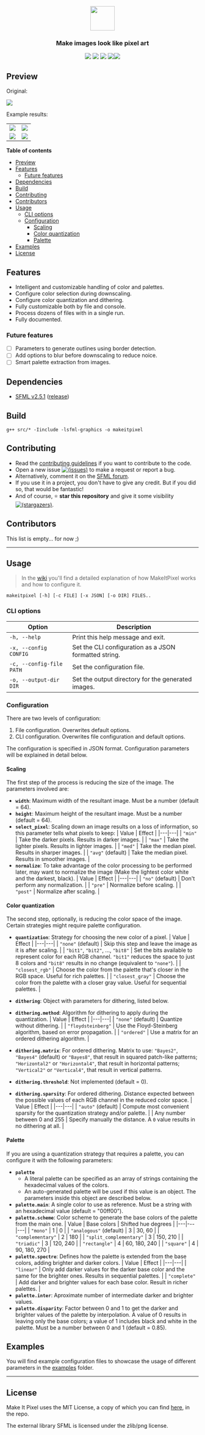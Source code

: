 

<p align="center"><img height="64px" src="doc/logo.png"></p>

<h3 align="center">Make images look like pixel art</h3>

<p align="center"><img src="https://img.shields.io/badge/C++-11-00599C?style=flat-square&logo=c%2B%2B"> <img src="https://img.shields.io/badge/SFML-v2.5.1-8CC445?logo=SFML&style=flat-square"> <img src="https://img.shields.io/badge/version-v0.1-informational?style=flat-square"/> <a href="LICENSE"><img src="https://img.shields.io/badge/license-MIT-informational?style=flat-square"/></a><a href="https://github.com/MiguelMJ/MakeItPixel/wiki"><img src="https://img.shields.io/badge/code-documented-success?style=flat-square"></a></p>

## Preview

Original: 

<img src="examples/monalisa.png">

Example results:

|||
|-|-|
|<img src="examples/config1.png"> | <img src="examples/config2.png"> |
| <img src="examples/config3.png"> | <img src="examples/config4.png"> |

</p>

<strong>Table of contents</strong>

- [Preview](#preview)
- [Features](#features)
  - [Future features](#future-features)
- [Dependencies](#dependencies)
- [Build](#build)
- [Contributing](#contributing)
- [Contributors](#contributors)
- [Usage](#usage)
  - [CLI options](#cli-options)
  - [Configuration](#configuration)
    - [Scaling](#scaling)
    - [Color quantization](#color-quantization)
    - [Palette](#palette)
- [Examples](#examples)
- [License](#license)


## Features

- Intelligent and customizable handling of color and palettes.
- Configure color selection during downscaling.
- Configure color quantization and dithering.
- Fully customizable both by file and console.
- Process dozens of files with in a single run.
- Fully documented.

### Future features

- [ ] Parameters to generate outlines using border detection.
- [ ] Add options to blur before downscaling to reduce noice. 
- [ ] Smart palette extraction from images. 

## Dependencies

- [SFML v2.5.1](https://www.sfml-dev.org/index.php) ([release](https://github.com/SFML/SFML/releases/tag/2.5.1))

## Build

```shell
g++ src/* -Iinclude -lsfml-graphics -o makeitpixel
```

## Contributing

- Read the [contributing guidelines](CONTRIBUTING.md) if you want to contribute to the code.
- Open a new issue [![(issues)](https://img.shields.io/github/issues/MiguelMJ/MakeItPixel?logo=github&style=social)](https://github.com/MiguelMJ/Candle/issues/new) to make a request or report a bug.
- Alternatively, comment it on the [SFML forum](https://en.sfml-dev.org/forums/index.php?topic=28619.0).
- If you use it in a project, you don't have to give any credit. But if you did so, that would be fantastic!
- And of course, :star:  **star this repository** and give it some visibility [![(stargazers)](https://img.shields.io/github/stars/MiguelMJ/MakeItPixel?style=social)](https://github.com/MiguelMJ/Candle/stargazers).

## Contributors
This list is empty... for now ;)

***

## Usage

> In the [wiki](https://github.com/MiguelMJ/MakeItPixel/wiki) you'll find a detailed explanation of how MakeItPixel works and how to configure it.

```
makeitpixel [-h] [-c FILE] [-x JSON] [-o DIR] FILES..
```
### CLI options

| Option | Description |
|---|---|
| `-h, --help` | Print this help message and exit. |
| `-x, --config  CONFIG` | Set the CLI configuration as a JSON formatted string. |
| `-c, --config-file PATH` | Set the configuration file. |
| `-o, --output-dir DIR` | Set the output directory for the generated images. |

### Configuration

There are two levels of configuration:

1. File configuration. Overwrites default options.
2. CLI configuration. Overwrites file configuration and default options.

The configuration is specified in JSON format. Configuration parameters will be explained in detail below.

#### Scaling

The first step of the process is reducing the size of the image. The parameters involved are:

- **`width`**: Maximum width of the resultant image. Must be a number (default = 64).
- **`height`**: Maximum height of the resultant image. Must be a number (default = 64).
- **`select_pixel`**: Scaling down an image results on a loss of information, so this parameter tells what pixels to keep:
  | Value | Effect |
  |---|---|
  | `"min"` | Take the darker pixels. Results in darker images. |
  | `"max"` | Take the lighter pixels. Results in lighter images. |
  | `"med"` | Take the median pixel. Results in sharper images. |
  | `"avg"` (default) | Take the median pixel. Results in smoother images. |
- **`normalize`**: To take advantage of the color processing to be performed later, may want to normalize the image (Make the lightest color white and the darkest, black).
  | Value | Effect |
  |---|---|
  | `"no"` (default) | Don't perform any normalization. |
  | `"pre"` | Normalize before scaling. |
  | `"post"` | Normalize after scaling. |

#### Color quantization

The second step, optionally, is reducing the color space of the image. Certain strategies might require palette configuration.

- **`quantization`**: Strategy for choosing the new color of a pixel.
  | Value | Effect |
  |---|---|
  | `"none"` (default) | Skip this step and leave the image as it is after scaling. |
  | `"bit1"`, `"bit2"`, ..., `"bit8"` | Set the bits available to represent color for each RGB channel. `"bit1"` reduces the space to just 8 colors and `"bit8"` results in no change (equivalent to `"none"`). |
  | `"closest_rgb"` | Choose the color from the palette that's closer in the RGB space. Useful for rich palettes. |
  | `"closest_gray"` | Choose the color from the palette with a closer gray value. Useful for sequential palettes. |
  
- **`dithering`**: Object with parameters for dithering, listed below.
- **`dithering.method`**: Algorithm for dithering to apply during the quantization.
  | Value | Effect |
  |---|---|
  | `"none"` (default) | Quantize without dithering. |
  | `"floydsteinberg"` | Use the Floyd-Steinberg algorithm, based on error propagation.  |
  | `"ordered"` | Use a matrix for an ordered dithering algorithm.  |
- **`dithering.matrix`**: For ordered dithering. Matrix to use: `"Bayes2"`, `"Bayes4"` (default) or `"Bayes8"`, that result in squared patch-like patterns; `"Horizontal2"` or `"Horizontal4"`, that result in horizontal patterns; `"Vertical2"` or `"Vertical4"`, that result in vertical patterns.
- **`dithering.threshold`**: Not implemented (default = 0).
- **`dithering.sparsity`**: For ordered dithering. Distance expected between the possible values of each RGB channel in the reduced color space.
  | Value | Effect |
  |---|---|
  | `"auto"` (default) | Compute most convenient sparsity for the quantization strategy and/or palette. |
  | Any number between 0 and 255 | Specify manually the distance. A `0` value results in no dithering at all. |

#### Palette

If you are using a quantization strategy that requires a palette, you can configure it with the following parameters:
- **`palette`**
  - A literal palette can be specified as an array of strings containing the hexadecimal values of the colors.
  - An auto-generated palette will be used if this value is an object. The parameters inside this object are described below.
- **`palette.main`**: A single color to use as reference. Must be a string with an hexadecimal value (default = "00ff00").
- **`palette.scheme`**: Color scheme to generate the base colors of the palette from the main one.
  | Value | Base colors | Shifted hue degrees |
  |---|---|---|
  | `"mono"` | 1 | 0 |
  | `"analogous"` (default) | 3 | 30, 60 |
  | `"complementary"` | 2 | 180 |
  | `"split_complementary"` | 3 | 150, 210 | 
  | `"triadic"` | 3 | 120, 240 |
  | `"rectangle"` | 4 | 60, 180, 240 |
  | `"square"` | 4 | 90, 180, 270 |
- **`palette.spectre`**: Defines how the palette is extended from the base colors, adding brighter and darker colors.
  | Value | Effect |
  |---|---|
  | `"linear"` | Only add darker values for the darker base color and the same for the brighter ones. Results in sequential palettes. |
  | `"complete"` | Add darker and brighter values for each base color. Result in richer palettes. |
- **`palette.inter`**: Aproximate number of intermediate darker and brighter values.
- **`palette.disparity`**: Factor between 0 and 1 to get the darker and brighter values of the palette by interpolation. A value of 0 results in leaving only the base colors; a value of 1 includes black and white in the palette. Must be a number between 0 and 1 (default = 0.85). 

## Examples

You will find example configuration files to showcase the usage of different parameters in the [examples](https://github.com/MiguelMJ/MakeItPixel/tree/main/examples) folder.

***

## License

Make It Pixel uses the MIT License, a copy of which you can find [here](LICENSE), in the repo.

The external library SFML is licensed under the zlib/png license.
